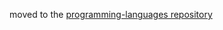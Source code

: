 moved to the [programming-languages repository](https://github.com/leandrotk/programming-language-theory/tree/master/language-learning/rust)
